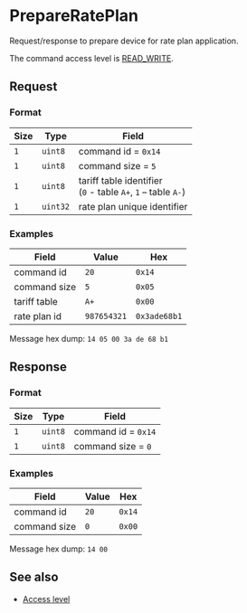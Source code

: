# PrepareRatePlan

Request/response to prepare device for rate plan application.

The command access level is [READ_WRITE](../basics.md#command-access-level).


## Request

### Format

| Size | Type     | Field                                                            |
| ---- | -------- | ---------------------------------------------------------------- |
| `1`  | `uint8`  | command id = `0x14`                                              |
| `1`  | `uint8`  | command size = `5`                                               |
| `1`  | `uint8`  | tariff table identifier<br> (`0` - table `A+`, `1` – table `A-`) |
| `1`  | `uint32` | rate plan unique identifier                                      |

### Examples

| Field        | Value       | Hex          |
| ------------ | ----------- | ------------ |
| command id   | `20`        | `0x14`       |
| command size | `5`         | `0x05`       |
| tariff table | `A+`        | `0x00`       |
| rate plan id | `987654321` | `0x3ade68b1` |

Message hex dump: `14 05 00 3a de 68 b1`


## Response

### Format

| Size | Type    | Field               |
| ---- | ------- | ------------------- |
| `1`  | `uint8` | command id = `0x14` |
| `1`  | `uint8` | command size = `0`  |

### Examples

| Field        | Value | Hex    |
| ------------ | ----- | ------ |
| command id   | `20`  | `0x14` |
| command size | `0`   | `0x00` |

Message hex dump: `14 00`


## See also

* [Access level](../basics.md#command-access-level)
